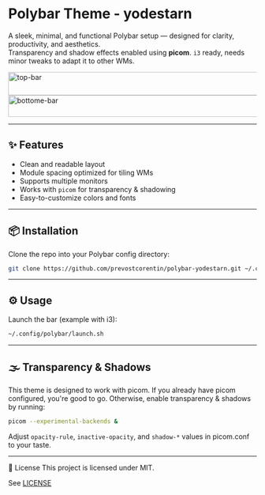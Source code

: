 # Polybar Theme - yodestarn

A sleek, minimal, and functional Polybar setup — designed for clarity, productivity, and aesthetics.  
Transparency and shadow effects enabled using **picom**. `i3` ready, needs minor tweaks to adapt it to other WMs.

<img width="1920" height="47" alt="top-bar" src="https://github.com/user-attachments/assets/9bf6ae5b-8299-40a0-8b99-d8bb1225d898" />

<img width="1920" height="44" alt="bottome-bar" src="https://github.com/user-attachments/assets/1e643ff2-be6a-46d8-ba54-6a78c43bf15a" />

---

## ✨ Features
- Clean and readable layout
- Module spacing optimized for tiling WMs
- Supports multiple monitors
- Works with `picom` for transparency & shadowing
- Easy-to-customize colors and fonts

---

## 📦 Installation

Clone the repo into your Polybar config directory:

```bash
git clone https://github.com/prevostcorentin/polybar-yodestarn.git ~/.config/polybar
```

---

## ⚙️ Usage
Launch the bar (example with i3):

```bash
~/.config/polybar/launch.sh
```

---

## 🌫 Transparency & Shadows
This theme is designed to work with picom.
If you already have picom configured, you're good to go.
Otherwise, enable transparency & shadows by running:

```bash
picom --experimental-backends &
```

Adjust `opacity-rule`, `inactive-opacity`, and `shadow-*` values in picom.conf to your taste.


---

📝 License
This project is licensed under MIT.

See [LICENSE](https://github.com/prevostcorentin/polybar-yodestarn/LICENSE)
